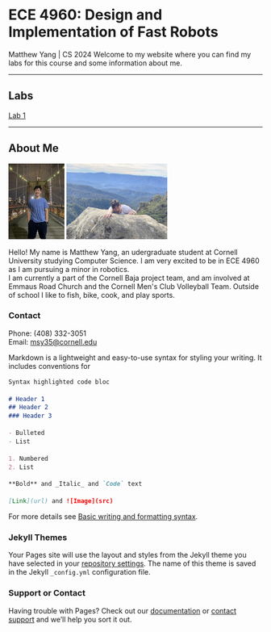 # ECE 4960: Design and Implementation of Fast Robots
Matthew Yang | CS 2024
Welcome to my website where you can find my labs for this course and some information about me.

---
## Labs

[Lab 1](https://matthewy12.github.io/Labs/lab1)

---
## About Me
<img src = "./Pics/bridgePic.jpg" style="width:111px;height:150px;">
<img src = "./Pics/cliffPic.jpg" style="width:200px;height:150px;"> 

Hello! My name is Matthew Yang, an udergraduate student at Cornell University studying Computer Science. I am very excited to be in ECE 4960 as I am pursuing a minor in robotics.  <br>
I am currently a part of the Cornell Baja project team, and am involved at Emmaus Road Church and the Cornell Men's Club Volleyball Team. Outside of school I like to fish, bike, cook, and play sports.

### Contact
Phone: (408) 332-3051  <br>
Email: msy35@cornell.edu




<!-- 37/40, 62/40 -->










Markdown is a lightweight and easy-to-use syntax for styling your writing. It includes conventions for

```markdown
Syntax highlighted code bloc

# Header 1
## Header 2
### Header 3

- Bulleted
- List

1. Numbered
2. List

**Bold** and _Italic_ and `Code` text

[Link](url) and ![Image](src)
```

For more details see [Basic writing and formatting syntax](https://docs.github.com/en/github/writing-on-github/getting-started-with-writing-and-formatting-on-github/basic-writing-and-formatting-syntax).

### Jekyll Themes

Your Pages site will use the layout and styles from the Jekyll theme you have selected in your [repository settings](https://github.com/matthewy12/fastrobots/settings/pages). The name of this theme is saved in the Jekyll `_config.yml` configuration file.

### Support or Contact

Having trouble with Pages? Check out our [documentation](https://docs.github.com/categories/github-pages-basics/) or [contact support](https://support.github.com/contact) and we’ll help you sort it out.


